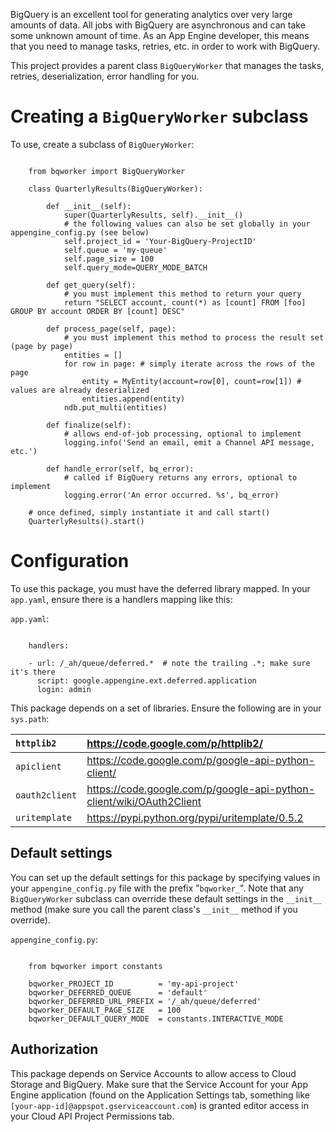 BigQuery is an excellent tool for generating analytics over very large amounts of data.
All jobs with BigQuery are asynchronous and can take some unknown amount of time.
As an App Engine developer, this means that you need to manage tasks, retries, etc. in
order to work with BigQuery.

This project provides a parent class `BigQueryWorker` that manages the tasks, retries,
deserialization, error handling for you.

# Creating a `BigQueryWorker` subclass #

To use, create a subclass of `BigQueryWorker`:

```

    from bqworker import BigQueryWorker

    class QuarterlyResults(BigQueryWorker):

        def __init__(self):
            super(QuarterlyResults, self).__init__()
            # the following values can also be set globally in your appengine_config.py (see below)
            self.project_id = 'Your-BigQuery-ProjectID'
            self.queue = 'my-queue'
            self.page_size = 100
            self.query_mode=QUERY_MODE_BATCH

        def get_query(self):
            # you must implement this method to return your query
            return "SELECT account, count(*) as [count] FROM [foo] GROUP BY account ORDER BY [count] DESC"

        def process_page(self, page):
            # you must implement this method to process the result set (page by page)
            entities = []
            for row in page: # simply iterate across the rows of the page
                entity = MyEntity(account=row[0], count=row[1]) # values are already deserialized
                entities.append(entity)
            ndb.put_multi(entities)

        def finalize(self):
            # allows end-of-job processing, optional to implement
            logging.info('Send an email, emit a Channel API message, etc.')

        def handle_error(self, bq_error):
            # called if BigQuery returns any errors, optional to implement
            logging.error('An error occurred. %s', bq_error)

    # once defined, simply instantiate it and call start()
    QuarterlyResults().start()

```


# Configuration #

To use this package, you must have the deferred library mapped. In your `app.yaml`, ensure
there is a handlers mapping like this:

`app.yaml`:
```

    handlers:

    - url: /_ah/queue/deferred.*  # note the trailing .*; make sure it's there
      script: google.appengine.ext.deferred.application
      login: admin

```

This package depends on a set of libraries. Ensure the following are in your `sys.path`:

|`httplib2`|https://code.google.com/p/httplib2/|
|:---------|:----------------------------------|
|`apiclient`|https://code.google.com/p/google-api-python-client/|
|`oauth2client`|https://code.google.com/p/google-api-python-client/wiki/OAuth2Client|
|`uritemplate`|https://pypi.python.org/pypi/uritemplate/0.5.2|

## Default settings ##

You can set up the default settings for this package by specifying values in your
`appengine_config.py` file with the prefix "`bqworker_`". Note that any `BigQueryWorker` subclass can override these default settings in the `__init__` method (make sure you call the parent class's `__init__` method if you override).

`appengine_config.py`:
```

    from bqworker import constants

    bqworker_PROJECT_ID          = 'my-api-project'
    bqworker_DEFERRED_QUEUE      = 'default'
    bqworker_DEFERRED_URL_PREFIX = '/_ah/queue/deferred'
    bqworker_DEFAULT_PAGE_SIZE   = 100
    bqworker_DEFAULT_QUERY_MODE  = constants.INTERACTIVE_MODE

```

## Authorization ##

This package depends on Service Accounts to allow access to Cloud Storage and BigQuery.
Make sure that the Service Account for your App Engine application (found on the
Application Settings tab, something like `[your-app-id]@appspot.gserviceaccount.com`)
is granted editor access in your Cloud API Project Permissions tab.